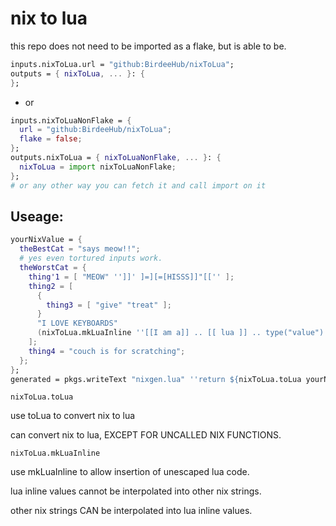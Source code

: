# nix to lua

this repo does not need to be imported as a flake, but is able to be.

```nix
inputs.nixToLua.url = "github:BirdeeHub/nixToLua";
outputs = { nixToLua, ... }: {
};
```

- or

```nix
inputs.nixToLuaNonFlake = {
  url = "github:BirdeeHub/nixToLua";
  flake = false;
};
outputs.nixToLua = { nixToLuaNonFlake, ... }: {
  nixToLua = import nixToLuaNonFlake;
};
# or any other way you can fetch it and call import on it
```

## Useage:

```nix
yourNixValue = {
  theBestCat = "says meow!!";
  # yes even tortured inputs work.
  theWorstCat = {
    thing'1 = [ "MEOW" '']]' ]=][=[HISSS]]"[['' ];
    thing2 = [
      {
        thing3 = [ "give" "treat" ];
      }
      "I LOVE KEYBOARDS"
      (nixToLua.mkLuaInline ''[[I am a]] .. [[ lua ]] .. type("value")'') # --> "I am a lua string"
    ];
    thing4 = "couch is for scratching";
  };
};
generated = pkgs.writeText "nixgen.lua" ''return ${nixToLua.toLua yourNixValue}'';
```

```nixToLua.toLua```

use toLua to convert nix to lua

can convert nix to lua, EXCEPT FOR UNCALLED NIX FUNCTIONS.

```nixToLua.mkLuaInline```

use mkLuaInline to allow insertion of unescaped lua code.

lua inline values cannot be interpolated into other nix strings.

other nix strings CAN be interpolated into lua inline values.

